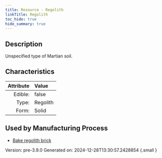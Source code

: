 ```yaml
---
title: Resource - Regolith
linkTitle: Regolith
toc_hide: true
hide_summary: true
---
```


## Description
 &#10;&#9;&#9;Unspecified type of Martian soil.

## Characteristics

| Attribute      | Value |
|--------:|:------|
|Edible:|false|
|Type:|Regolith|
|Form:|Solid|
 

## Used by Manufacturing Process

- [Bake regolith brick](/docs/definitions/process/bake-regolith-brick)


    

Version: pre-3.9.0 Generated on: 2024-12-28T13:30:57.2428854
{.small }
